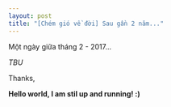 ```yaml
---
layout: post
title: "[Chém gió về đời] Sau gần 2 năm..."
---
```


Một ngày giữa tháng 2 - 2017...

<i>TBU</i>

Thanks,

<b>Hello world, I am stil up and running! :) </b>
